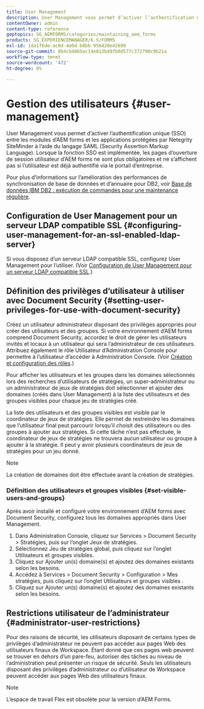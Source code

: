 ```yaml
---
title: User Management
description: User Management vous permet d’activer l’authentification unique entre les modules d’AEM forms et les applications protégées par Netegrity SiteMinder à l’aide de SAML. Ce document fournit des informations supplémentaires sur User Management.
contentOwner: admin
content-type: reference
geptopics: SG_AEMFORMS/categories/maintaining_aem_forms
products: SG_EXPERIENCEMANAGER/6.5/FORMS
exl-id: 1da1f6de-ac0d-4e0d-b8bb-956420e42699
source-git-commit: 8b4cb4065ec14e813b49fb0d577c372790c9b21a
workflow-type: tm+mt
source-wordcount: '472'
ht-degree: 8%

---
```


# Gestion des utilisateurs {#user-management}

User Management vous permet d’activer l’authentification unique (SSO) entre les modules d’AEM forms et les applications protégées par Netegrity SiteMinder à l’aide du langage SAML (Security Assertion Markup Language). Lorsque la fonction SSO est implémentée, les pages d’ouverture de session utilisateur d’AEM forms ne sont plus obligatoires et ne s’affichent pas si l’utilisateur est déjà authentifié via le portail d’entreprise.

Pour plus d’informations sur l’amélioration des performances de synchronisation de base de données et d’annuaire pour DB2, voir [Base de données IBM DB2 : exécution de commandes pour une maintenance régulière](/help/forms/using/admin-help/ibm-db2-database-running-commands.md#ibm-db2-database-running-commands-for-regular-maintenance).

## Configuration de User Management pour un serveur LDAP compatible SSL {#configuring-user-management-for-an-ssl-enabled-ldap-server}

Si vous disposez d’un serveur LDAP compatible SSL, configurez User Management pour l’utiliser. (Voir [Configuration de User Management pour un serveur LDAP compatible SSL](/help/forms/using/admin-help/configure-user-management-ssl-enabled.md#configure-user-management-for-an-ssl-enabled-ldap-server).)

## Définition des privilèges d’utilisateur à utiliser avec Document Security {#setting-user-privileges-for-use-with-document-security}

Créez un utilisateur administrateur disposant des privilèges appropriés pour créer des utilisateurs et des groupes. Si votre environnement d’AEM forms comprend Document Security, accordez le droit de gérer les utilisateurs invités et locaux à un utilisateur qui sera l’administrateur de ces utilisateurs. Attribuez également le rôle Utilisateur d’Administration Console pour permettre à l’utilisateur d’accéder à Administration Console. (Voir [Création et configuration des rôles](/help/forms/using/admin-help/creating-configuring-roles.md#creating-and-configuring-roles).)

Pour afficher les utilisateurs et les groupes dans les domaines sélectionnés lors des recherches d’utilisateurs de stratégies, un super-administrateur ou un administrateur de jeux de stratégies doit sélectionner et ajouter des domaines (créés dans User Management) à la liste des utilisateurs et des groupes visibles pour chaque jeu de stratégies créé.

La liste des utilisateurs et des groupes visibles est visible par le coordinateur de jeux de stratégies. Elle permet de restreindre les domaines que l’utilisateur final peut parcourir lorsqu’il choisit des utilisateurs ou des groupes à ajouter aux stratégies. Si cette tâche n’est pas effectuée, le coordinateur de jeux de stratégies ne trouvera aucun utilisateur ou groupe à ajouter à la stratégie. Il peut y avoir plusieurs coordinateurs de jeux de stratégies pour un jeu donné.

>[!NOTE]
>
>La création de domaines doit être effectuée avant la création de stratégies.

### Définition des utilisateurs et groupes visibles {#set-visible-users-and-groups}

Après avoir installé et configuré votre environnement d’AEM forms avec Document Security, configurez tous les domaines appropriés dans User Management.

1. Dans Administration Console, cliquez sur Services > Document Security > Stratégies, puis sur l’onglet Jeux de stratégies.
1. Sélectionnez Jeu de stratégies global, puis cliquez sur l’onglet Utilisateurs et groupes visibles.
1. Cliquez sur Ajouter un(s) domaine(s) et ajoutez des domaines existants selon les besoins.
1. Accédez à Services > Document Security > Configuration > Mes stratégies, puis cliquez sur l’onglet Utilisateurs et groupes visibles .
1. Cliquez sur Ajouter un(s) domaine(s) et ajoutez des domaines existants selon les besoins.

## Restrictions utilisateur de l’administrateur {#administrator-user-restrictions}

Pour des raisons de sécurité, les utilisateurs disposant de certains types de privilèges d’administrateur ne peuvent pas accéder aux pages Web des utilisateurs finaux de Workspace. Étant donné que ces pages web peuvent se trouver en dehors d’un pare-feu, autoriser des tâches au niveau de l’administration peut présenter un risque de sécurité. Seuls les utilisateurs disposant des privilèges d’administrateur ou d’utilisateur de Workspace peuvent accéder aux pages Web des utilisateurs finaux.

>[!NOTE]
>
>L’espace de travail Flex est obsolète pour la version d’AEM Forms.
